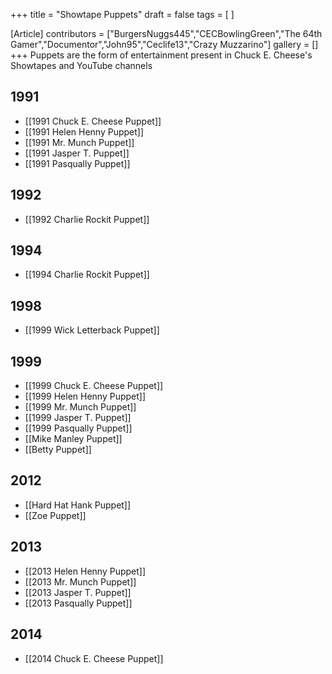 +++
title = "Showtape Puppets"
draft = false
tags = [ ]

[Article]
contributors = ["BurgersNuggs445","CECBowlingGreen","The 64th Gamer","Documentor","John95","Ceclife13","Crazy Muzzarino"]
gallery = []
+++
Puppets are the form of entertainment present in Chuck E. Cheese's Showtapes and YouTube channels

##  1991 ## 

* [[1991 Chuck E. Cheese Puppet]]
* [[1991 Helen Henny Puppet]]
* [[1991 Mr. Munch Puppet]]
* [[1991 Jasper T. Puppet]]
* [[1991 Pasqually Puppet]]

##  1992 ## 

* [[1992 Charlie Rockit Puppet]]

##  1994 ## 

* [[1994 Charlie Rockit Puppet]]

##  1998 ## 

* [[1999 Wick Letterback Puppet]]

##  1999 ## 

* [[1999 Chuck E. Cheese Puppet]]
* [[1999 Helen Henny Puppet]]
* [[1999 Mr. Munch Puppet]]
* [[1999 Jasper T. Puppet]]
* [[1999 Pasqually Puppet]]
* [[Mike Manley Puppet]]
* [[Betty Puppet]]

##  2012 ## 

* [[Hard Hat Hank Puppet]]
* [[Zoe Puppet]]

##  2013 ## 

* [[2013 Helen Henny Puppet]]
* [[2013 Mr. Munch Puppet]]
* [[2013 Jasper T. Puppet]]
* [[2013 Pasqually Puppet]]

##  2014 ## 

* [[2014 Chuck E. Cheese Puppet]]